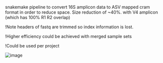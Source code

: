 snakemake pipeline to convert 16S amplicon data to ASV mapped cram format in order to reduce space.
Size reduction of ~40%. with V4 amplicon (which has 100% R1 R2 overlap)

!Note headers of fastq are trimmed so index information is lost.

!Higher efficiency could be achieved with merged sample sets

!Could be used per project

![image](https://github.com/AMCMC/16Scram/assets/34375809/dfe5f20a-8765-42c2-82dd-b2ecc3136693)
